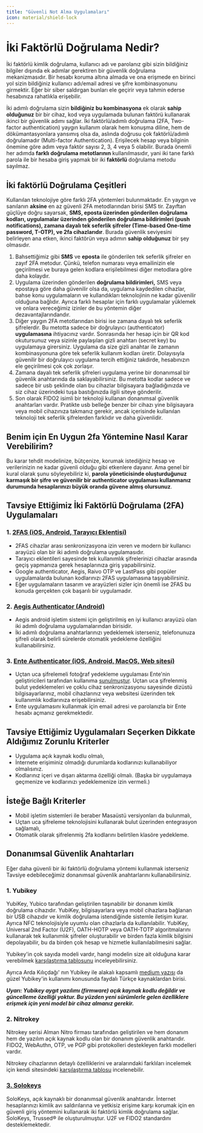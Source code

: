 ```yaml
---
title: "Güvenli Not Alma Uygulamaları"
icon: material/shield-lock
---
```



# İki Faktörlü Doğrulama Nedir?

İki faktörlü kimlik doğrulama, kullanıcı adı ve parolanız gibi sizin bildiğiniz bilgiler dışında ek adımlar gerektiren bir güvenlik doğrulama mekanizmasıdır. Bir hesabı koruma altına almada ve ona erişmede en birinci yol sizin bildiğiniz kullanıcı adı/email adresi ve şifre kombinasyonunu girmektir. Eğer bir siber saldırgan bunları ele geçirir veya tahmin ederse hesabınıza rahatlıkla erişebilir.

İki adımlı doğrulama sizin **bildiğiniz bu kombinasyona** ek olarak **sahip olduğunuz** bir bir cihaz, kod veya uygulamada bulunan faktörü kullanarak ikinci bir güvenlik adımı sağlar. İki faktörlü/adımlı doğrulama (2FA, Two-factor authentication) yaygın kullanım olarak hem konuşma diline, hem de dökümantasyonlara yansımış olsa da, aslında doğrusu çok faktörlü/adımlı doğrulamadır (Multi-factor Authentication). Erişilecek hesap veya bilginin önemine göre adım veya faktör sayısı 2, 3, 4 veya 5 olabilir. Burada önemli her adımda **farklı doğrulama metotlarının** kullanılmasıdır, yani iki tane farklı parola ile bir hesaba giriş yapmak bir iki **faktörlü** doğrulama metodu sayılmaz.

## İki faktörlü Doğrulama Çeşitleri

Kullanılan teknolojiye göre farklı 2FA yöntemleri bulunmaktadır. En yaygın ve sanılanın **aksine** en az güvenli 2FA metodlarından birisi SMS tir. Zayıftan güçlüye doğru sayarsak, **SMS, eposta üzerinden gönderilen doğrulama kodları, uygulamalar üzerinden gönderilen doğrulama bildirimleri (push notifications), zamana dayalı tek seferlik şifreler (Time-based One-time password, T-OTP), ve 2fa cihazlarıdır**. Burada güvenlik seviyesini belirleyen ana etken, ikinci faktörün veya adımın **sahip olduğunuz** bir şey olmasıdır.

1. Bahsettiğimiz gibi **SMS** ve **eposta** ile gönderilen tek seferlik şifreler en zayıf 2FA metodur. Çünkü, telefon numarası veya emailinizin ele geçirilmesi ve buraya gelen kodlara erişilebilmesi diğer metodlara göre daha kolaydır. 
2. Uygulama üzerinden gönderilen **doğrulama bildirimleri,** SMS veya epostaya göre daha güvenilir olsa da, uygulama kaydedilen cihazlar, bahse konu uygulamaların ve kullandıkları teknolojinin ne kadar güvenilir olduğuna bağlıdır. Ayrıca farklı hesaplar için farklı uygulamalar yüklemek ve onlara vereceğimiz izinler de bu yöntemin diğer dezavantajlarındandır.
3. Diğer yaygın 2FA metotlarından birisi ise zamana dayalı tek seferlik şifrelerdir. Bu metotta sadece bir doğrulayıcı (authenticator) **uygulamasına** ihtiyacınız vardır. Sonrasında her hesap için bir QR kod okutursunuz veya sizinle paylaşılan gizli anahtarı (secret key) bu uygulamaya girersiniz. Uygulama da size gizli anahtar ile zamanın kombinasyonuna göre tek seferlik kullanım kodları üretir. Dolayısıyla güvenilir bir doğrulayıcı uygulama tercih ettiğiniz takdirde, hesabınızın ele geçirilmesi çok çok zorlaşır.
4. Zamana dayalı tek seferlik şifreleri uygulama yerine bir donanımsal bir güvenlik anahtarında da saklayabilirsiniz. Bu metotta kodlar sadece ve sadece bir usb şeklinde olan bu cihazlar bilgisayara bağladığınızda ve siz cihaz üzerindeki tuşa bastığınızda ilgili siteye gönderilir.
5. Son olarak FIDO2 isimli bir teknoloji kullanan donanımsal güvenlik anahtarları vardır. Pratikte usb belleğe benzer bir cihazı yine bilgisayara veya mobil cihazınıza takmanız gerekir, ancak içerisinde kullanılan teknoloji tek seferlik şifrelerden farklıdır ve daha güvenlidir.

## Benim için En Uygun 2fa Yöntemine Nasıl Karar Verebilirim?

Bu karar tehdit modelinize, bütçenize, korumak istediğiniz hesap ve verilerinizin ne kadar güvenli olduğu gibi etkenlere dayanır. Ama genel bir kural olarak şunu söyleyebiliriz ki, **parola yöneticisinde oluşturduğunuz karmaşık bir şifre ve güvenilir bir authenticator uygulaması kullanmanız durumunda hesaplarınızı büyük oranda güvene almış olursunuz**. 

## Tavsiye Ettiğimiz İki Faktörlü Doğrulama (2FA) Uygulamaları

### 1. [2FAS (iOS, Android, Tarayıcı Eklentisi)](https://2fas.com/)

- 2FAS cihazlar arası senkronizasyona izin veren ve modern bir kullanıcı arayüzü olan bir iki adımlı doğrulama uygulamasıdır.
- Tarayıcı eklentileri sayesinde tek kullanımlık şifrelerinizi cihazlar arasında geçiş yapmanıza gerek hesaplarınıza giriş yapabilirsiniz.
- Google authenticator, Aegis, Raivo OTP ve LastPass gibi popüler uygulamalarda bulunan kodlarınızı 2FAS uygulamasına taşıyabilirsiniz.
- Eğer uygulamaların tasarım ve arayüzleri sizler için önemli ise 2FAS bu konuda gerçekten çok başarılı bir uygulamadır.

### 2. [Aegis Authenticator (Android)](https://getaegis.app/)

- Aegis android işletim sistemi için geliştirilmiş en iyi kullanıcı arayüzü olan iki adımlı doğrulama uygulamalarından birisidir.
- İki adımlı doğrulama anahtarlarınızı yedeklemek isterseniz, telefonunuza şifreli olarak belirli sürelerde otomatik yedekleme özelliğini kullanabilirsiniz.

### 3. [Ente Authenticator (iOS, Android, MacOS, Web sitesi)](https://github.com/ente-io/auth)

- Uçtan uca şifrelemeli fotoğraf yedekleme uygulaması Ente'nin geliştiricileri tarafından kullanıma [sunulmuştur](https://ente.io/blog/auth/). Uçtan uca şifrelenmiş bulut yedeklemeleri ve çoklu cihaz senkronizasyonu sayesinde dizüstü bilgisayarlarınız, mobil cihazlarınız veya websitesi üzerinden tek kullanımlık kodlarınıza erişebilirsiniz.
- Ente uygulamasını kullanmak için email adresi ve parolanızla bir Ente hesabı açmanız gerekmektedir.

## Tavsiye Ettiğimiz Uygulamaları Seçerken Dikkate Aldığımız Zorunlu Kriterler

- Uygulama açık kaynak kodlu olmalı,
- İnternete erişiminiz olmadığı durumlarda kodlarınızı kullanabiliyor olmalısınız.
- Kodlarınız içeri ve dışarı aktarma özelliği olmalı. (Başka bir uygulamaya geçmenize ve kodlarınızı yedeklemenize izin vermeli.)

## İsteğe Bağlı Kriterler

- Mobil işletim sistemleri ile beraber Masaüstü versiyonları da bulunmalı,
- Uçtan uca şifreleme teknolojisini kullanarak bulut üzerinden entegrasyon sağlamalı,
- Otomatik olarak şifrelenmiş 2fa kodlarını belirtilen klasöre yedekleme.

## Donanımsal Güvenlik Anahtarları

Eğer daha güvenli bir iki faktörlü doğrulama yöntemi kullanmak isterseniz Tavsiye edebileceğimiz donanımsal güvenlik anahtarlarını kullanabilirsiniz.

### 1. Yubikey

YubiKey, Yubico tarafından geliştirilen taşınabilir bir donanım kimlik doğrulama cihazıdır. YubiKey, bilgisayarlara veya mobil cihazlara bağlanan bir USB cihazıdır ve kimlik doğrulama istendiğinde sistemle iletişim kurar. Ayrıca NFC teknolojisiyle uyumlu olan cihazlarla da kullanılabilir. YubiKey, Universal 2nd Factor (U2F), OATH-HOTP veya OATH-TOTP algoritmalarını kullanarak tek kullanımlık şifreler oluşturabilir ve birden fazla kimlik bilgisini depolayabilir, bu da birden çok hesap ve hizmetle kullanılabilmesini sağlar.

Yubikey'in çok sayıda modeli vardır, hangi modelin size ait olduğuna karar verebilmek [karşılaştırma tablosunu](https://www.yubico.com/store/compare/) inceleyebilirsiniz.

Ayrıca Arda Kılıçdağı' nın Yubikey ile alakalı kapsamlı [medium yazısı](https://medium.com/@ardakilic/yubi-ney-yubikey-hakk%C4%B1nda-ilk-deneyimlerim-6a15fd556053) da güzel Yubikey'in kullanımı konusunda faydalı Türkçe kaynaklardan birisi.

***Uyarı: Yubikey aygıt yazılımı (firmware) açık kaynak kodlu değildir ve güncelleme özelliği yoktur. Bu yüzden yeni sürümlerle gelen özelliklere erişmek için yeni model bir cihaz almanız gerekir.***

### 2. Nitrokey

Nitrokey serisi Alman Nitro firması tarafından geliştirilen ve hem donanım hem de yazılım açık kaynak kodlu olan bir donanım güvenlik anahtarıdır. FIDO2, WebAuthn, OTP, ve PGP gibi protokolleri destekleyen farklı modelleri vardır.

Nitrokey cihazlarının detaylı özelliklerini ve aralarındaki farklıları incelemek için kendi sitesindeki [karşılaştırma tablosu](https://www.nitrokey.com/#comparison) incelenebilir.

### [3. Solokeys](https://solokeys.com/)

SoloKeys, açık kaynaklı bir donanımsal güvenlik anahtarıdır. İnternet hesaplarınızı kimlik avı saldırılarına ve yetkisiz erişime karşı korumak için en güvenli giriş yöntemini kullanarak iki faktörlü kimlik doğrulama sağlar. SoloKeys, Trussed® ile oluşturulmuştur. U2F ve FIDO2 standardını desteklemektedir.
